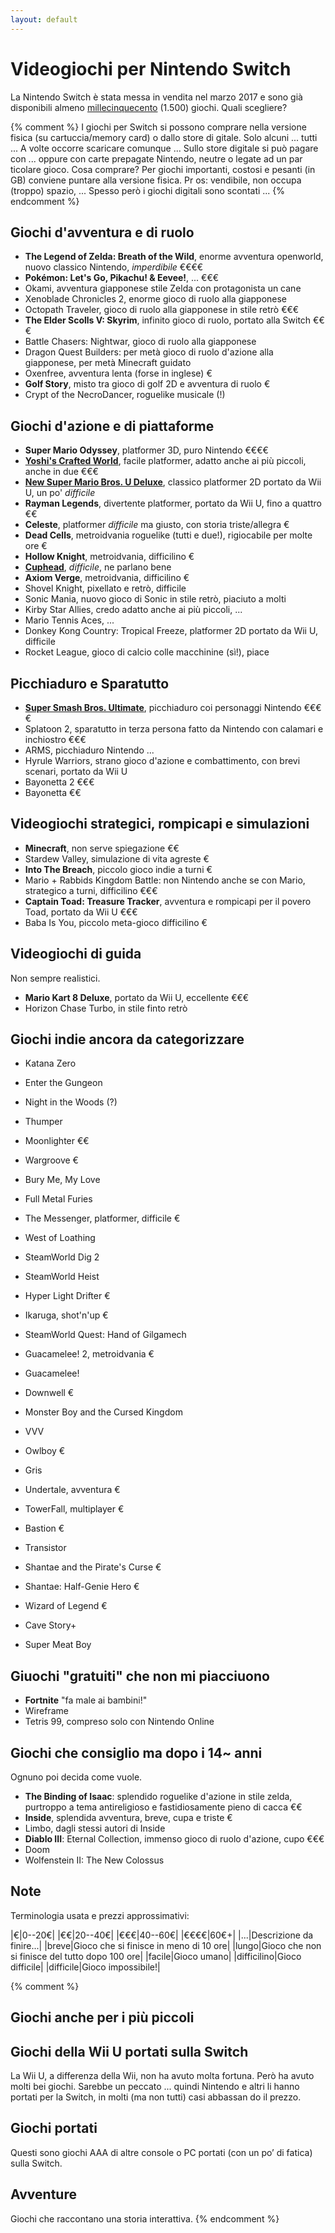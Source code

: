 ```yaml
---
layout: default
---
```


# Videogiochi per Nintendo Switch

La Nintendo Switch è stata messa in vendita nel marzo 2017 e sono già disponibili almeno [millecinquecento](https://en.wikipedia.org/wiki/List_of_Nintendo_Switch_games) (1.500) giochi. Quali scegliere?

{% comment %}
I giochi per Switch si possono comprare nella versione fisica (su cartuccia/memory card) o dallo store di
gitale. Solo alcuni ... tutti ... A volte occorre scaricare comunque ...
Sullo store digitale si può pagare con ... oppure con carte prepagate Nintendo, neutre o legate ad un par
ticolare gioco.
Cosa comprare? Per giochi importanti, costosi e pesanti (in GB) conviene puntare alla versione fisica. Pr
os: vendibile, non occupa (troppo) spazio, ...
Spesso però i giochi digitali sono scontati ...
{% endcomment %}

## Giochi d'avventura e di ruolo
- **The Legend of Zelda: Breath of the Wild**, enorme avventura openworld, nuovo classico Nintendo, _imperdibile_ €€€€
- **Pokémon: Let's Go, Pikachu! & Eevee!**, ... €€€
- Okami, avventura giapponese stile Zelda con protagonista un cane
- Xenoblade Chronicles 2, enorme gioco di ruolo alla giapponese
- Octopath Traveler, gioco di ruolo alla giapponese in stile retrò €€€
- **The Elder Scolls V: Skyrim**, infinito gioco di ruolo, portato alla Switch €€€
- Battle Chasers: Nightwar, gioco di ruolo alla giapponese
- Dragon Quest Builders: per metà gioco di ruolo d'azione alla giapponese, per metà Minecraft guidato
- Oxenfree, avventura lenta (forse in inglese) €
- **Golf Story**, misto tra gioco di golf 2D e avventura di ruolo €
- Crypt of the NecroDancer, roguelike musicale (!)

## Giochi d'azione e di piattaforme
- **Super Mario Odyssey**, platformer 3D, puro Nintendo €€€€
- **[Yoshi's Crafted World](https://www.nintendo.it/Giochi/Nintendo-Switch/Yoshi-s-Crafted-World-1233953.html)**, facile platformer, adatto anche ai più piccoli, anche in due €€€
- **[New Super Mario Bros. U Deluxe](https://www.nintendo.it/Giochi/Nintendo-Switch/New-Super-Mario-Bros-U-Deluxe-1438640.html)**, classico platformer 2D portato da Wii U, un po' _difficile_
- **Rayman Legends**, divertente platformer, portato da Wii U, fino a quattro €€
- **Celeste**, platformer _difficile_ ma giusto, con storia triste/allegra €
- **Dead Cells**, metroidvania roguelike (tutti e due!), rigiocabile per molte ore €
- **Hollow Knight**, metroidvania, difficilino €
- **[Cuphead](https://www.nintendo.it/Giochi/Giochi-scaricabili-per-Nintendo-Switch/Cuphead-1532319.html)**, _difficile_, ne parlano bene
- **Axiom Verge**, metroidvania, difficilino €
- Shovel Knight, pixellato e retrò, difficile
- Sonic Mania, nuovo gioco di Sonic in stile retrò, piaciuto a molti
- Kirby Star Allies, credo adatto anche ai più piccoli, ...
- Mario Tennis Aces, ...
- Donkey Kong Country: Tropical Freeze, platformer 2D portato da Wii U, difficile
- Rocket League, gioco di calcio colle macchinine (sì!), piace

## Picchiaduro e Sparatutto
- **[Super Smash Bros. Ultimate](https://www.nintendo.it/Giochi/Nintendo-Switch/Super-Smash-Bros-Ultimate-1395713.html)**, picchiaduro coi personaggi Nintendo €€€€
- Splatoon 2, sparatutto in terza persona fatto da Nintendo con calamari e inchiostro €€€
- ARMS, picchiaduro Nintendo ...
- Hyrule Warriors, strano gioco d'azione e combattimento, con brevi scenari, portato da Wii U
- Bayonetta 2 €€€
- Bayonetta €€

## Videogiochi strategici, rompicapi e simulazioni
- **Minecraft**, non serve spiegazione €€
- Stardew Valley, simulazione di vita agreste €
- **Into The Breach**, piccolo gioco indie a turni €
- Mario + Rabbids Kingdom Battle: non Nintendo anche se con Mario, strategico a turni, difficilino €€€
- **Captain Toad: Treasure Tracker**, avventura e rompicapi per il povero Toad, portato da Wii U €€€
- Baba Is You, piccolo meta-gioco difficilino €

## Videogiochi di guida
Non sempre realistici.
- **Mario Kart 8 Deluxe**, portato da Wii U, eccellente €€€
- Horizon Chase Turbo, in stile finto retrò


## Giochi indie ancora da categorizzare

- Katana Zero
- Enter the Gungeon
- Night in the Woods (?)
- Thumper
- Moonlighter €€
- Wargroove €
- Bury Me, My Love
- Full Metal Furies
- The Messenger, platformer, difficile €
- West of Loathing
- SteamWorld Dig 2
- SteamWorld Heist
- Hyper Light Drifter €
- Ikaruga, shot'n'up €
- SteamWorld Quest: Hand of Gilgamech
- Guacamelee! 2, metroidvania €
- Guacamelee!
- Downwell €
- Monster Boy and the Cursed Kingdom

- VVV
- Owlboy €
- Gris
- Undertale, avventura €
- TowerFall, multiplayer €
- Bastion €
- Transistor
- Shantae and the Pirate's Curse €
- Shantae: Half-Genie Hero €
- Wizard of Legend €
- Cave Story+
- Super Meat Boy



## Giuochi "gratuiti" che non mi piacciuono
- **Fortnite** "fa male ai bambini!"
- Wireframe
- Tetris 99, compreso solo con Nintendo Online


## Giochi che consiglio ma dopo i 14~ anni
Ognuno poi decida come vuole.
- **The Binding of Isaac**: splendido roguelike d'azione in stile zelda, purtroppo a tema antireligioso e fastidiosamente pieno di cacca €€
- **Inside**, splendida avventura, breve, cupa e triste €
- Limbo, dagli stessi autori di Inside
- **Diablo III**: Eternal Collection, immenso gioco di ruolo d'azione, cupo €€€
- Doom
- Wolfenstein II: The New Colossus


## Note

Terminologia usata e prezzi approssimativi:

|€|0--20€|
|€€|20--40€|
|€€€|40--60€|
|€€€€|60€+|
|...|Descrizione da finire...|
|breve|Gioco che si finisce in meno di 10 ore|
|lungo|Gioco che non si finisce del tutto dopo 100 ore|
|facile|Gioco umano|
|difficilino|Gioco difficile|
|difficile|Gioco impossibile!|


{% comment %}
## Giochi anche per i più piccoli

## Giochi della Wii U portati sulla Switch
La Wii U, a differenza della Wii, non ha avuto molta fortuna. Però ha avuto molti bei giochi. Sarebbe un 
peccato ... quindi Nintendo e altri li hanno portati per la Switch, in molti (ma non tutti) casi abbassan
do il prezzo.

## Giochi portati
Questi sono giochi AAA di altre console o PC portati (con un po’ di fatica) sulla Switch.

## Avventure
Giochi che raccontano una storia interattiva.
{% endcomment %}


